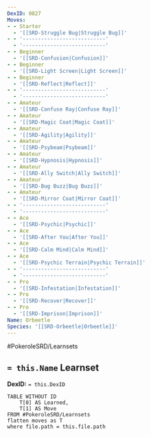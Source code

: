 ```yaml
---
DexID: 0827
Moves:
- - Starter
  - '[[SRD-Struggle Bug|Struggle Bug]]'
- - '---------------------------'
  - '---------------------------'
- - Beginner
  - '[[SRD-Confusion|Confusion]]'
- - Beginner
  - '[[SRD-Light Screen|Light Screen]]'
- - Beginner
  - '[[SRD-Reflect|Reflect]]'
- - '---------------------------'
  - '---------------------------'
- - Amateur
  - '[[SRD-Confuse Ray|Confuse Ray]]'
- - Amateur
  - '[[SRD-Magic Coat|Magic Coat]]'
- - Amateur
  - '[[SRD-Agility|Agility]]'
- - Amateur
  - '[[SRD-Psybeam|Psybeam]]'
- - Amateur
  - '[[SRD-Hypnosis|Hypnosis]]'
- - Amateur
  - '[[SRD-Ally Switch|Ally Switch]]'
- - Amateur
  - '[[SRD-Bug Buzz|Bug Buzz]]'
- - Amateur
  - '[[SRD-Mirror Coat|Mirror Coat]]'
- - '---------------------------'
  - '---------------------------'
- - Ace
  - '[[SRD-Psychic|Psychic]]'
- - Ace
  - '[[SRD-After You|After You]]'
- - Ace
  - '[[SRD-Calm Mind|Calm Mind]]'
- - Ace
  - '[[SRD-Psychic Terrain|Psychic Terrain]]'
- - '---------------------------'
  - '---------------------------'
- - Pro
  - '[[SRD-Infestation|Infestation]]'
- - Pro
  - '[[SRD-Recover|Recover]]'
- - Pro
  - '[[SRD-Imprison|Imprison]]'
Name: Orbeetle
Species: '[[SRD-Orbeetle|Orbeetle]]'
---
```


#PokeroleSRD/Learnsets

## `= this.Name` Learnset

**DexID:** `= this.DexID`

```dataview
TABLE WITHOUT ID
    T[0] AS Learned,
    T[1] AS Move
FROM #PokeroleSRD/Learnsets
flatten moves as T
where file.path = this.file.path
```

